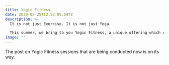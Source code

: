 ```yaml
---
title: Yogic Fitness
date: 2020-05-25T12:53:09.547Z
description: >-
  It is not just Exercise. It is not just Yoga.

  This summer, we bring to you Yogic Fitness, a unique offering which combines the oriental & occidental thoughts on fitness, to provide a sustainable path to achieving health that checks various definitions & interpretations in a matter of few days.
image: ""
---
```

The post on Yogic Fitness sessions that are being conducted now is on its way.